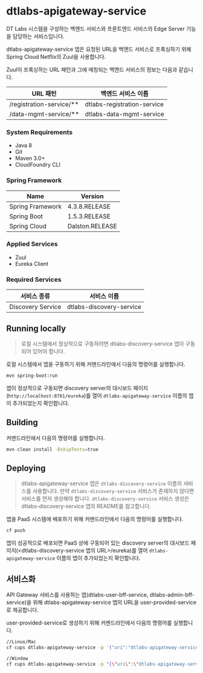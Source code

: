 # dtlabs-apigateway-service

DT Labs 시스템을 구성하는 백엔드 서비스와 프론트엔드 서비스의 Edge Server 기능을 담당하는 서비스입니다. 

dtlabs-apigateway-service 앱은 요청된 URL을 백엔드 서비스로 프록싱하기 위해 Spring Cloud Netflix의 Zuul을 사용합니다.

Zuul이 프록싱하는 URL 패턴과 그에 매칭되는 백엔드 서비스의 정보는 다음과 같습니다. 

| URL 패턴                                                  | 백엔드 서비스 이름                                       |
| --------------------------- | --------------------------- |
| /registration-service/**    | dtlabs-registration-service |
| /data-mgmt-service/**       | dtlabs-data-mgmt-service    |


### System Requirements

- Java 8
- Git
- Maven 3.0+
- CloudFoundry CLI


### Spring Framework

| Name             | Version         |
| ---------------- | --------------- |
| Spring Framework | 4.3.8.RELEASE   |
| Spring Boot      | 1.5.3.RELEASE   |
| Spring Cloud     | Dalston.RELEASE |


### Applied Services

- Zuul
- Eureka Client


### Required Services

| 서비스 종류                                                 | 서비스 이름                                                 |
| --------------------------- | --------------------------- |
| Discovery Service           | dtlabs-discovery-service    |


## Running locally

> 로컬 시스템에서 정상적으로 구동하려면 dtlabs-discovery-service 앱이 구동되어 있어야 합니다.

로컬 시스템에서 앱을 구동하기 위해 커멘드라인에서 다음의 명령어를 실행합니다.
```sh
mvn spring-boot:run
```

앱이 정상적으로 구동되면 discovery server의 대시보드 페이지(`http://localhost:8761/eureka`)를 열어 `dtlabs-apigateway-service` 이름의 앱이 추가되었는지 확인합니다.


## Building

커멘드라인에서 다음의 명령어를 실행합니다.
```sh
mvn clean install -DskipTests=true
```

## Deploying

> dtlabs-apigateway-service 앱은 `dtlabs-discovery-service` 이름의 서비스를 사용합니다. 만약  `dtlabs-discovery-service` 서비스가 존재하지 않다면 서비스를 먼저 생성해야 합니다. `dtlabs-discovery-service` 서비스 생성은 dtlabs-discovery-service 앱의 README를 참고합니다.

앱을 PaaS 시스템에 배포하기 위해 커멘드라인에서 다음의 명령어를 실행합니다.
```sh
cf push
```

앱이 성공적으로 배포되면 PaaS 상에 구동되어 있는 discovery server의 대시보드 페이지(<dtlabs-discovery-service 앱의 URL>/eureka)를 열어 `dtlabs-apigateway-service` 이름의 앱이 추가되었는지 확인합니다.

## 서비스화

API Gateway 서비스를 사용하는 앱(dtlabs-user-bff-service, dtlabs-admin-bff-service)을 위해 dtlabs-apigateway-service 앱의 URL을 user-provided-service로 제공합니다.

user-provided-service로 생성하기 위해 커멘드라인에서 다음의 명령어를 실행합니다.
```sh
//Linux/Mac
cf cups dtlabs-apigateway-service -p '{"uri":"dtlabs-apigateway-service 앱의 URL"}'

//Window
cf cups dtlabs-apigateway-service -p "{\"uri\":\"dtlabs-apigateway-service 앱의 URL\"}"
```


